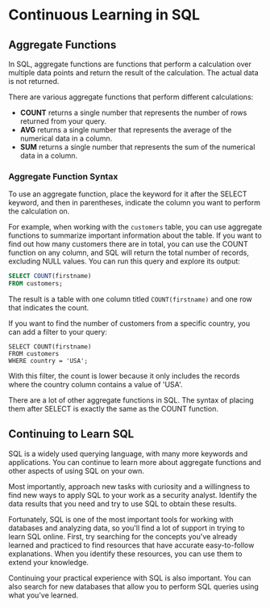 # Continuous Learning in SQL

## Aggregate Functions

In SQL, aggregate functions are functions that perform a calculation over multiple data points and return the result of the calculation. The actual data is not returned.

There are various aggregate functions that perform different calculations:

- **COUNT** returns a single number that represents the number of rows returned from your query.
- **AVG** returns a single number that represents the average of the numerical data in a column.
- **SUM** returns a single number that represents the sum of the numerical data in a column.

### Aggregate Function Syntax

To use an aggregate function, place the keyword for it after the SELECT keyword, and then in parentheses, indicate the column you want to perform the calculation on.

For example, when working with the `customers` table, you can use aggregate functions to summarize important information about the table. If you want to find out how many customers there are in total, you can use the COUNT function on any column, and SQL will return the total number of records, excluding NULL values. You can run this query and explore its output:

```sql
SELECT COUNT(firstname)
FROM customers;
```

The result is a table with one column titled `COUNT(firstname)` and one row that indicates the count.

If you want to find the number of customers from a specific country, you can add a filter to your query:

```
SELECT COUNT(firstname)
FROM customers
WHERE country = 'USA';
```

With this filter, the count is lower because it only includes the records where the country column contains a value of 'USA'.

There are a lot of other aggregate functions in SQL. The syntax of placing them after SELECT is exactly the same as the COUNT function.

## Continuing to Learn SQL

SQL is a widely used querying language, with many more keywords and applications. You can continue to learn more about aggregate functions and other aspects of using SQL on your own.

Most importantly, approach new tasks with curiosity and a willingness to find new ways to apply SQL to your work as a security analyst. Identify the data results that you need and try to use SQL to obtain these results.

Fortunately, SQL is one of the most important tools for working with databases and analyzing data, so you'll find a lot of support in trying to learn SQL online. First, try searching for the concepts you've already learned and practiced to find resources that have accurate easy-to-follow explanations. When you identify these resources, you can use them to extend your knowledge.

Continuing your practical experience with SQL is also important. You can also search for new databases that allow you to perform SQL queries using what you've learned.

